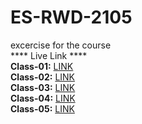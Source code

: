 # ES-RWD-2105
excercise for the course
<br>
**** Live Link ****
<br>
<b>Class-01:</b> 
<a href="https://eyasir329.github.io/es-rwd-2105/class-01/">LINK</a>
<br>
<b>Class-02:</b> 
<a href="https://eyasir329.github.io/es-rwd-2105/class-02/">LINK</a>
<br>
<b>Class-03:</b> 
<a href="https://eyasir329.github.io/es-rwd-2105/class-03/">LINK</a>
<br>
<b>Class-04:</b> 
<a href="https://eyasir329.github.io/es-rwd-2105/class-04/">LINK</a>
<br>
<b>Class-05:</b> 
<a href="https://eyasir329.github.io/es-rwd-2105/class-05/">LINK</a>
<br>

